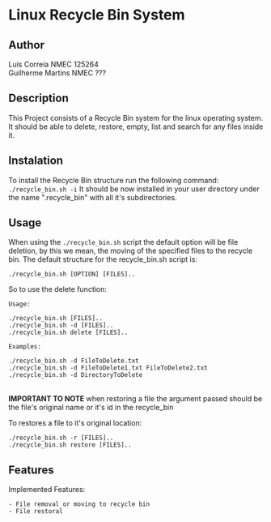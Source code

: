 # Linux Recycle Bin System

## Author
Luís Correia NMEC 125264<br>
Guilherme Martins NMEC ???

## Description
This Project consists of a Recycle Bin system for the linux operating system. It should be able to delete, restore, empty, list and search for any files inside it.

## Instalation
To install the Recycle Bin structure run the following command:
```./recycle_bin.sh -i```
It should be now installed in your user directory under the name ".recycle_bin" with all it's subdirectories.

## Usage
When using the ```./recycle_bin.sh``` script the default option will be file deletion, by this we mean, the moving of the specified files to the recycle bin. The default structure for the recycle_bin.sh script is:<br>

```./recycle_bin.sh [OPTION] [FILES]..```

So to use the delete function:

    Usage:

    ./recycle_bin.sh [FILES]..
    ./recycle_bin.sh -d [FILES]..
    ./recycle_bin.sh delete [FILES]..

    Examples:

    ./recycle_bin.sh -d FileToDelete.txt
    ./recycle_bin.sh -d FileToDelete1.txt FileToDelete2.txt
    ./recycle_bin.sh -d DirectoryToDelete

<br>
<b>IMPORTANT TO NOTE</b> when restoring a file the argument passed should be the file's original name or it's id in the recycle_bin
<br>

To restores a file to it's original location:

    ./recycle_bin.sh -r [FILES]..
    ./recycle_bin.sh restore [FILES]..


## Features
Implemented Features:

    - File removal or moving to recycle bin
    - File restoral